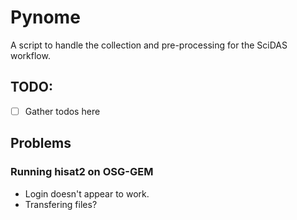 # Pynome

A script to handle the collection and pre-processing for the SciDAS workflow.

## TODO:

- [ ] Gather todos here

## Problems

### Running hisat2 on OSG-GEM

- Login doesn't appear to work.
- Transfering files?
